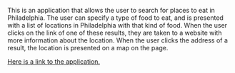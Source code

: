 This is an application that allows the user to search for places to eat in Philadelphia. The user can specify a type of food to eat, and is presented with a list of locations in Philadelphia with that kind of food. When the user clicks on the link of one of these results, they are taken to a website with more information about the location. When the user clicks the address of a result, the location is presented on a map on the page.

[Here is a link to the application.]()

